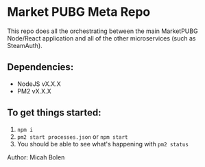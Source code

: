 # Market PUBG Meta Repo
This repo does all the orchestrating between the main MarketPUBG Node/React application and all of the other microservices (such as SteamAuth).

## Dependencies:
- NodeJS vX.X.X
- PM2 vX.X.X

## To get things started:
1.  ```npm i```
2. ```pm2 start processes.json``` or ```npm start```
3. You should be able to see what's happening with ```pm2 status```

Author: Micah Bolen
